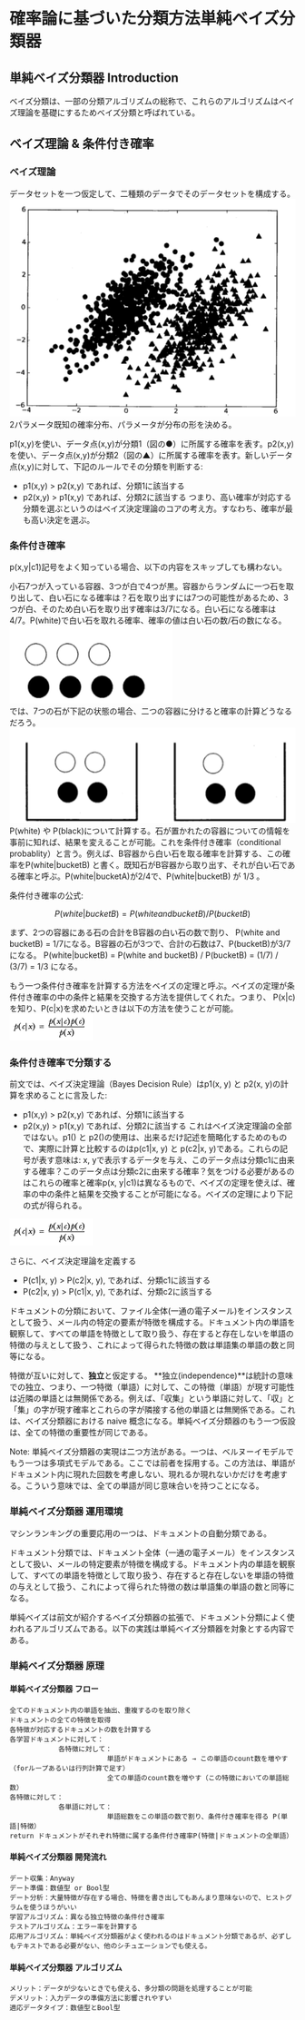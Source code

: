 # 確率論に基づいた分類方法単純ベイズ分類器
## 単純ベイズ分類器 Introduction
ベイズ分類は、一部の分類アルゴリズムの総称で、これらのアルゴリズムはベイズ理論を基礎にするためベイズ分類と呼ばれている。

## ベイズ理論 & 条件付き確率
### ベイズ理論
データセットを一つ仮定して、二種類のデータでそのデータセットを構成する。  
![3-1](./img/3-1.png "3-1")  
2パラメータ既知の確率分布、パラメータが分布の形を決める。  

p1(x,y)を使い、データ点(x,y)が分類1（図の●）に所属する確率を表す。p2(x,y)を使い、データ点(x,y)が分類2（図の▲）に所属する確率を表す。新しいデータ点(x,y)に対して、下記のルールでその分類を判断する:
- p1(x,y) > p2(x,y) であれば、分類1に該当する
- p2(x,y) > p1(x,y) であれば、分類2に該当する
つまり、高い確率が対応する分類を選ぶというのはベイズ決定理論のコアの考え方。すなわち、確率が最も高い決定を選ぶ。

### 条件付き確率
p(x,y|c1)記号をよく知っている場合、以下の内容をスキップしても構わない。

小石7つが入っている容器、3つが白で4つが黒。容器からランダムに一つ石を取り出して、白い石になる確率は？石を取り出すには7つの可能性があるため、3つが白、そのため白い石を取り出す確率は3/7になる。白い石になる確率は4/7。P(white)で白い石を取れる確率、確率の値は白い石の数/石の数になる。  
![3-2](./img/3-2.png "3-2")    
では、7つの石が下記の状態の場合、二つの容器に分けると確率の計算どうなるだろう。    
![3-3](./img/3-3.png "3-3")     
 P(white) や P(black)について計算する。石が置かれたの容器についての情報を事前に知れば、結果を変えることが可能。これを条件付き確率（conditional probablity）と言う。例えば、B容器から白い石を取る確率を計算する、この確率をP(white|bucketB) と書く。既知石がB容器から取り出す、それが白い石である確率と呼ぶ。P(white|bucketA)が2/4で、P(white|bucketB) が 1/3 。   

条件付き確率の公式:
 ````math
 P(white|bucketB) = P(white and bucketB) / P(bucketB)
 ````

まず、2つの容器にある石の合計をB容器の白い石の数で割り、 P(white and bucketB) = 1/7になる。B容器の石が3つで、合計の石数は7、P(bucketB)が3/7になる。 P(white|bucketB) = P(white and bucketB) / P(bucketB) = (1/7) / (3/7) = 1/3 になる。

もう一つ条件付き確率を計算する方法をベイズの定理と呼ぶ。ベイズの定理が条件付き確率の中の条件と結果を交換する方法を提供してくれた。つまり、 P(x|c)を知り、P(c|x)を求めたいときは以下の方法を使うことが可能。  
![3-4](./img/3-4.png "3-4")    

### 条件付き確率で分類する

前文では、ベイズ決定理論（Bayes Decision Rule）はp1(x, y) と p2(x, y)の計算を求めることに言及した:
- p1(x,y) > p2(x,y) であれば、分類1に該当する
- p2(x,y) > p1(x,y) であれば、分類2に該当する
これはベイズ決定理論の全部ではない。p1() と p2()の使用は、出来るだけ記述を簡略化するためのもので、実際に計算と比較するのはp(c1|x, y) と p(c2|x, y)である。これらの記号が表す意味は: x, yで表示するデータを与え、このデータ点は分類c1に由来する確率？このデータ点は分類c2に由来する確率？気をつける必要があるのはこれらの確率と確率p(x, y|c1)は異なるもので、ベイズの定理を使えば、確率の中の条件と結果を交換することが可能になる。ベイズの定理により下記の式が得られる。　

![3-5](./img/3-4.png "3-5")

さらに、ベイズ決定理論を定義する
- P(c1|x, y) > P(c2|x, y), であれば、分類c1に該当する
- P(c2|x, y) > P(c1|x, y), であれば、分類c2に該当する

ドキュメントの分類において、ファイル全体(一通の電子メール)をインスタンスとして扱う、メール内の特定の要素が特徴を構成する。ドキュメント内の単語を観察して、すべての単語を特徴として取り扱う、存在すると存在しないを単語の特徴の与えとして扱う、これによって得られた特徴の数は単語集の単語の数と同等になる。

特徴が互いに対して、**独立**と仮定する。 **独立(independence)**は統計の意味での独立、つまり、一つ特徴（単語）に対して、この特徴（単語）が現す可能性は近隣の単語とは無関係である。例えば、「収集」という単語に対して、「収」と「集」の字が現す確率とこれらの字が隣接する他の単語とは無関係である。これは、ベイズ分類器における naive 概念になる。単純ベイズ分類器のもう一つ仮設は、全ての特徴の重要性が同じである。

Note: 単純ベイズ分類器の実現は二つ方法がある。一つは、ベルヌーイモデルでもう一つは多項式モデルである。ここでは前者を採用する。この方法は、単語がドキュメント内に現れた回数を考慮しない、現れるか現れないかだけを考慮する。こういう意味では、全ての単語が同じ意味合いを持つことになる。

### 単純ベイズ分類器 運用環境
マシンランキングの重要応用の一つは、ドキュメントの自動分類である。

ドキュメント分類では、ドキュメント全体（一通の電子メール）をインスタンスとして扱い、メールの特定要素が特徴を構成する。ドキュメント内の単語を観察して、すべての単語を特徴として取り扱う、存在すると存在しないを単語の特徴の与えとして扱う、これによって得られた特徴の数は単語集の単語の数と同等になる。

単純ベイズは前文が紹介するベイズ分類器の拡張で、ドキュメント分類によく使われるアルゴリズムである。以下の実践は単純ベイズ分類器を対象とする内容である。

### 単純ベイズ分類器 原理
#### 単純ベイズ分類器 フロー
````
全てのドキュメント内の単語を抽出、重複するのを取り除く
ドキュメントの全ての特徴を取得
各特徴が対応するドキュメントの数を計算する
各学習ドキュメントに対して：
            各特徴に対して：
                        単語がドキュメントにある → この単語のcount数を増やす（forループあるいは行列計算で足す）
                        全ての単語のcount数を増やす（この特徴においての単語総数）
各特徴に対して：
            各単語に対して：
                        単語総数をこの単語の数で割り、条件付き確率を得る P(単語|特徴）
return ドキュメントがそれぞれ特徴に属する条件付き確率P(特徴|ドキュメントの全単語）
````

#### 単純ベイズ分類器 開発流れ
````
デート収集：Anyway
デート準備：数値型 or Bool型
デート分析：大量特徴が存在する場合、特徴を書き出してもあんまり意味ないので、ヒストグラムを使うほうがいい
学習アルゴリズム：異なる独立特徴の条件付き確率
テストアルゴリズム：エラー率を計算する
応用アルゴリズム：単純ベイズ分類器がよく使われるのはドキュメント分類であるが、必ずしもテキストである必要がない、他のシチュエーションでも使える。
````

#### 単純ベイズ分類器 アルゴリズム
````
メリット：データが少ないときでも使える、多分類の問題を処理することが可能
デメリット：入力データの準備方法に影響されやすい
適応データタイプ：数値型とBool型
````
